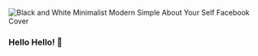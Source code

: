 ![Black and White Minimalist Modern Simple About Your Self Facebook Cover](https://github.com/leisecodes/leisecodes/assets/118006690/1fdac4ac-555d-49d8-8b1f-8bda67488ff6)


### Hello Hello! 👋




<!--
**leisecodes/leisecodes** is a ✨ _special_ ✨ repository because its `README.md` (this file) appears on your GitHub profile.

Here are some ideas to get you started:

- 🔭 I’m currently working on ...
- 🌱 I’m currently learning ...
- 👯 I’m looking to collaborate on ...
- 🤔 I’m looking for help with ...
- 💬 Ask me about ...
- 📫 How to reach me: ...
- 😄 Pronouns: ...
- ⚡ Fun fact: ...
-->
